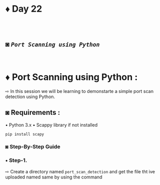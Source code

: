 # ♦ Day 22
</br>
</br>

## ◙ ***`Port Scanning using Python`***
 </br>
 
# ♦ Port Scanning using Python :
   ⇨ In this session we will be learning to demonstarte a simple port scan detection using Python. 

## ◙ Requirements :

 • Python 3.x
 • Scappy library if not installed

    pip install scapy

### ◙ Step-By-Step Guide 

### • Step-1.  

 ⇨ Create a directory named `port_scan_detection` and get the file tht ive uploaded named same by using the command
 
